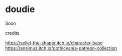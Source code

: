 # doudie

Soon 

credits

https://seliel-the-shaper.itch.io/character-base
https://ansimuz.itch.io/gothicvania-patreon-collection
